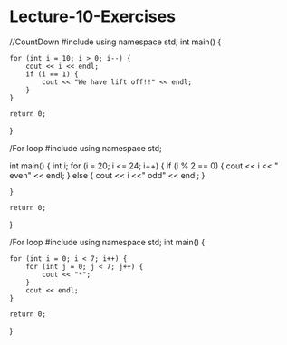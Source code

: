 # Lecture-10-Exercises

//CountDown
#include <iostream>
using namespace std;
int main() {
		
	for (int i = 10; i > 0; i--) {
		cout << i << endl;
		if (i == 1) {
			cout << "We have lift off!!" << endl;
		}
	}

	return 0;
}

/For loop
  #include <iostream>
using namespace std;

int main()
{
    int i;
    for (i = 20; i <= 24; i++) {
        if (i % 2 == 0) {
        cout << i << " even" << endl;
        }
        else {
            cout << i <<" odd" << endl;
        }

    }

    return 0;
}

/For loop
#include <iostream>
using namespace std;
int main() {
		
	for (int i = 0; i < 7; i++) {
		for (int j = 0; j < 7; j++) {
			cout << "*";
		}
		cout << endl;
	}

	return 0;
}


				      
